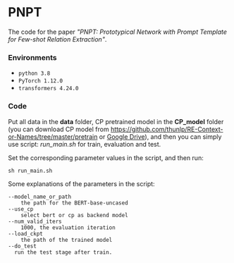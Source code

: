 # PNPT
The code for the paper *"PNPT: Prototypical Network with Prompt Template for Few-shot Relation Extraction"*.

### Environments
- ``python 3.8``
- ``PyTorch 1.12.0``
- ``transformers 4.24.0``

### Code
Put all data in the **data** folder, CP pretrained model in the **CP_model** folder (you can download CP model from https://github.com/thunlp/RE-Context-or-Names/tree/master/pretrain or [Google Drive](https://drive.google.com/drive/folders/1AwQLqlHJHPuB1aKJ8XPHu8nu237kgtWj?usp=sharing)), and then you can simply use script: *run_main.sh* for train, evaluation and test.

Set the corresponding parameter values in the script, and then run:
```
sh run_main.sh
```
Some explanations of the parameters in the script:
```
--model_name_or_path
	the path for the BERT-base-uncased
--use_cp
	select bert or cp as backend model
--num_valid_iters
	1000, the evaluation iteration
--load_ckpt
	the path of the trained model
--do_test
  run the test stage after train.
```
